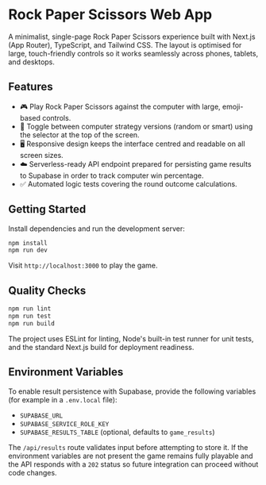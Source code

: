 # Rock Paper Scissors Web App

A minimalist, single-page Rock Paper Scissors experience built with Next.js (App Router), TypeScript, and Tailwind CSS. The layout is optimised for large, touch-friendly controls so it works seamlessly across phones, tablets, and desktops.

## Features

- 🎮 Play Rock Paper Scissors against the computer with large, emoji-based controls.
- 🔀 Toggle between computer strategy versions (random or smart) using the selector at the top of the screen.
- 🖥️ Responsive design keeps the interface centred and readable on all screen sizes.
- ☁️ Serverless-ready API endpoint prepared for persisting game results to Supabase in order to track computer win percentage.
- ✅ Automated logic tests covering the round outcome calculations.

## Getting Started

Install dependencies and run the development server:

```bash
npm install
npm run dev
```

Visit `http://localhost:3000` to play the game.

## Quality Checks

```bash
npm run lint
npm run test
npm run build
```

The project uses ESLint for linting, Node's built-in test runner for unit tests, and the standard Next.js build for deployment readiness.

## Environment Variables

To enable result persistence with Supabase, provide the following variables (for example in a `.env.local` file):

- `SUPABASE_URL`
- `SUPABASE_SERVICE_ROLE_KEY`
- `SUPABASE_RESULTS_TABLE` (optional, defaults to `game_results`)

The `/api/results` route validates input before attempting to store it. If the environment variables are not present the game remains fully playable and the API responds with a `202` status so future integration can proceed without code changes.
